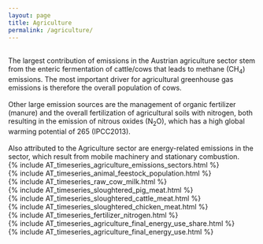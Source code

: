 ```yaml
---
layout: page
title: Agriculture 
permalink: /agriculture/
---
```


<div class="row">
 <div class="spacer"></div>

  <div class="column_left">
  <br>
  The largest contribution of emissions in the Austrian agriculture sector
  stem from the enteric fermentation of cattle/cows that leads to methane (CH<sub>4</sub>) emissions. The most important driver for agricultural greenhouse gas emissions is therefore the overall population of cows. <br> 
  <br> 
  Other large emission sources are the management of organic fertilizer (manure) and the overall fertilization of agricultural soils with nitrogen, both resulting in the emission of nitrous oxides (N<sub>2</sub>O), which has a high global warming potential of 265 (IPCC2013). <br>
  <br>
  Also attributed to the Agriculture sector are energy-related emissions in the sector, which result from mobile machinery and stationary combustion.  
  </div>

  <div class="spacer"></div>

  <div class="column_right">
    {% include AT_timeseries_agriculture_emissions_sectors.html %}
  </div>
   <div class="spacer"></div>

</div> 


<div class="row">
 <div class="spacer"></div>

  <div class="column_left">
    {% include AT_timeseries_animal_feestock_population.html %}
  </div>

  <div class="spacer"></div>

  <div class="column_right">
    {% include AT_timeseries_raw_cow_milk.html %}
  </div>
   <div class="spacer"></div>

</div> 


<div class="row">
 <div class="spacer"></div>

  <div class="column_left">
    {% include AT_timeseries_sloughtered_pig_meat.html %}
  </div>

  <div class="spacer"></div>

  <div class="column_right">
    {% include AT_timeseries_sloughtered_cattle_meat.html %}
  </div>
   <div class="spacer"></div>

</div> 


<div class="row">
 <div class="spacer"></div>

  <div class="column_left">
    {% include AT_timeseries_sloughtered_chicken_meat.html %}
  </div>

  <div class="spacer"></div>  

  <div class="column_right">
    {% include AT_timeseries_fertilizer_nitrogen.html %}
  </div>
   <div class="spacer"></div>

</div> 


<div class="row">
 <div class="spacer"></div>

  <div class="column_left">
    {% include AT_timeseries_agriculture_final_energy_use_share.html %}
  </div>

  <div class="spacer"></div>

  <div class="column_right">
    {% include AT_timeseries_agriculture_final_energy_use.html %}
  </div>
   <div class="spacer"></div>

</div> 






